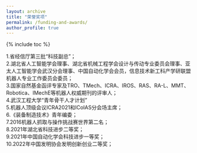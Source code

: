 ```yaml
---
layout: archive
title: "荣誉奖项"
permalink: /funding-and-awards/
author_profile: true
---
```


 {% include toc %}

1.省经信厅第三批“科技副总”；<br>
2.湖北省人工智能学会理事、湖北省机械工程学会设计与传动专业委员会理事、亚太人工智能学会武汉分会理事、中国自动化学会会员，信息技术新工科产学研联盟机器人专业工作委员会委员；<br>
3.国家自然基金函评专家及TRO、TMech、ICRA、IROS、RAS、RA-L、MMT、Robotica、IMechE等机器人权威期刊的评审人；<br>
4.武汉工程大学“青年骨干人才计划”<br>
5.机器人顶级会议ICRA2021和ICoIAS分会场主席；<br>
6.《装备制造技术》青年编委；<br>
7.2016机器人抓取与操作挑战赛世界第二名；<br>
8.2021年湖北省科技进步二等奖；<br>
9.2021年中国自动化学会科技进步一等奖；<br>
10.2022年中国发明协会发明创新创业二等奖；<br>























<!-- 
# Ongoing Projects
* Principal Investigator, EPSRC New Investigator Award, [ViTac: Visual-Tactile Synergy for Handling Flexible Materials](https://gow.epsrc.ukri.org/NGBOViewGrant.aspx?GrantRef=EP/T033517/2) , £536k, Apr 2021 to Apr 2024
* Principal Investigator (at King's), EPSRC Innovate UK SMART Grant, [ARRES PREVENT: The World-First Autonomous Road Repair Vehicle](https://www.robotiz3d.com/smart.html) , £272k, Oct 2021 to Sep 2023
* Principal Investigator, Unilever funded project, £114k, Oct 2022 to Sep 2023

# Completed Projects
* Principal Investigator, Unilever funded project, £71k, Oct 2021 to May 2022
* Knowledge Base Supervisor, "RAMP: Robot Arm Microplate Processing", Innovate UK KTP project, with Astech Projects Ltd, £175k, Nov 2019-Oct 2021
* Principal Investigator, "Feel Nuclear Sites", RAIN Hub Expansion project, £16.7k, Jun 2020 to Dec 2020
* Principal Investigator, "[Aerial Swarm Robotics for Active Inspection of Bridges](https://www.cdbb.cam.ac.uk/research/data-science-artificial-intelligence-machine-learning/aerial-swarm-robotics-active#:~:text=Bridge%20collapses%20are%20expensive%20and,the%20monitoring%20coverage%20and%20efficiency.)", funded by CDBB, £73k, Oct 2018 to Jul 2019
* Co-Investigator, AHRC "[Shaun the Sheep: Immersive Experience](https://gtr.ukri.org/projects?ref=AH%2FT011424%2F1)", £1.1m, Mar 2020 to Jul 2022
* Co-Investigator, EPSRC "[Robotics and Artificial Intelligence for Nuclear (RAIN) Hub](https://rainhub.org.uk/), £11.9m, Oct 2018 to Apr 2021

# Capital equipment funding
* £162k, 2021, A test bed of the Factories of the Future at the smARTLab that I led at the [Digital Innovation Facility](https://www.liverpool.ac.uk/digital-innovation/facilities/), Univeristy of Liverpool
* £39k, 2018, Capital Equipment, Faculty of Science and Engineering, University of Liverpool, including one UR5 Robot Arm and one 3-finger Robotiq Gripper 

# Exchange/Travel Grants
* Principal Investigator, Royal Society International Exchanges 2020 Cost Share (NSFC), with Shandong University, £11.46k
* Co-Investigator, Royal Society International Exchanges Scheme, with Istituto Italiano di Tecnologia (IIT), £12k

# Awards
* Best Student Paper Award finalist, The 2022 IEEE 18th International Conference on Automation Science and Engineering (CASE)
* Best Paper Award, The 18th ACM SIGGRAPH International Conference on Virtual-Reality Continuum and its Applications in Industry (ACM SIGGRAPH VRCAI 2022) 
* 2nd Prize, Liverbot GMaster, Xi’an Jiaotong-Liverpool University & Liverpool University, RoboMaster 2021 University Championship South China Regional Competition
* Harold Boley Award for the Most Promising Paper, 5th International Joint Conference on Rules and Reasoning (RuleML+RR 2021)
* EPSRC New Investigator Award, ranked the first in the panel, 2020
* Faculty Learning & Teaching and Student Experience Award, University of Liverpool, 2020
* 3rd Prize, RoboMaster 2019 International Regional Competition, GMaster, Xi’an Jiaotong-Liverpool University & University of Liverpool, RoboMaster 2019 International Regional
Competition
* Distinguished Program Committee member, International Joint Conference on Artificial Intelligence (IJCAI) 2019
* BCS Academy New Appointments Grant Scheme Award 2018 -->
